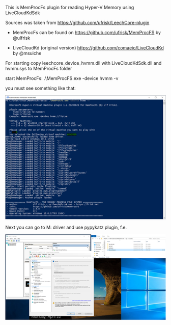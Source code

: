 This is MemProcFs plugin for reading Hyper-V Memory using LiveCloudKdSdk

Sources was taken from https://github.com/ufrisk/LeechCore-plugin

- MemProcFs can be found on https://github.com/ufrisk/MemProcFS by @ulfrisk

- LiveCloudKd (original version) https://github.com/comaeio/LiveCloudKd by @msuiche

For starting copy leechcore_device_hvmm.dll with LiveCloudKdSdk.dll and hvmm.sys to MemProcFs folder

start MemProcFs:
.\MemProcFS.exe -device hvmm -v

you must see something like that:

![](./images/1.png)

Next you can go to M: driver and use pypykatz plugin, f.e.

![](./images/2.png)






